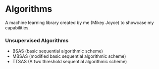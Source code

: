 # Algorithms
 A machine learning library created by me (Mikey Joyce) to showcase my capabilities.

 ### Unsupervised Algorithms
 - BSAS (basic sequential algorithmic scheme)
 - MBSAS (modified basic sequential algorithmic scheme)
 - TTSAS (A two threshold sequential algorithmic scheme)
